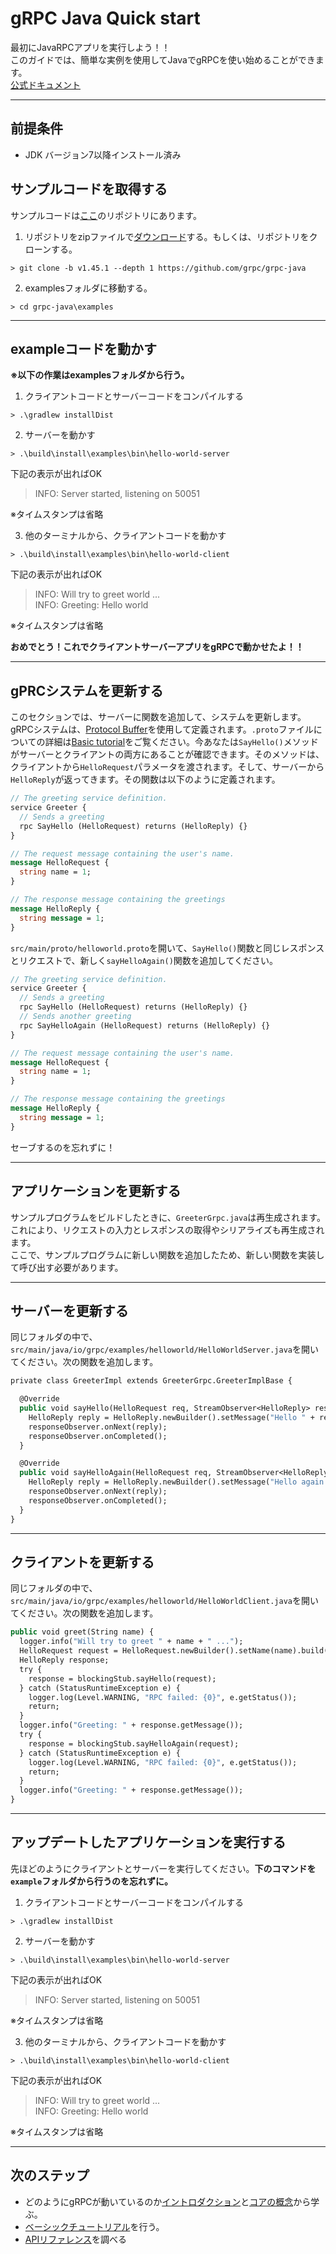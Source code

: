 # gRPC Java Quick start

最初にJavaRPCアプリを実行しよう！！  
このガイドでは、簡単な実例を使用してJavaでgRPCを使い始めることができます。  
[公式ドキュメント](https://grpc.io/docs/languages/java/quickstart/)
***

## 前提条件

* JDK バージョン7以降インストール済み

## サンプルコードを取得する

サンプルコードは[ここ](https://github.com/grpc/grpc-java)のリポジトリにあります。

1. リポジトリをzipファイルで[ダウンロード](https://github.com/grpc/grpc-java/archive/v1.45.1.zip)する。もしくは、リポジトリをクローンする。

```commands
> git clone -b v1.45.1 --depth 1 https://github.com/grpc/grpc-java
```

2. examplesフォルダに移動する。

```
> cd grpc-java\examples
```
---


## exampleコードを動かす
**※以下の作業はexamplesフォルダから行う。**

1. クライアントコードとサーバーコードをコンパイルする
```
> .\gradlew installDist
```
2. サーバーを動かす
```
> .\build\install\examples\bin\hello-world-server
```
下記の表示が出ればOK
>INFO: Server started, listening on 50051

※タイムスタンプは省略

3. 他のターミナルから、クライアントコードを動かす
```
> .\build\install\examples\bin\hello-world-client
```
下記の表示が出ればOK
>INFO: Will try to greet world ...  
>INFO: Greeting: Hello world

※タイムスタンプは省略

**おめでとう！これでクライアントサーバーアプリをgRPCで動かせたよ！！**

---
## gPRCシステムを更新する
このセクションでは、サーバーに関数を追加して、システムを更新します。gRPCシステムは、[Protocol Buffer](https://developers.google.com/protocol-buffers)を使用して定義されます。`.proto`ファイルについての詳細は[Basic tutorial](https://grpc.io/docs/languages/java/basics/)をご覧ください。今あなたは`SayHello()`メソッドがサーバーとクライアントの両方にあることが確認できます。そのメソッドは、クライアントから`HelloRequest`パラメータを渡されます。そして、サーバーから`HelloReply`が返ってきます。その関数は以下のように定義されます。

```protobuf
// The greeting service definition.
service Greeter {
  // Sends a greeting
  rpc SayHello (HelloRequest) returns (HelloReply) {}
}

// The request message containing the user's name.
message HelloRequest {
  string name = 1;
}

// The response message containing the greetings
message HelloReply {
  string message = 1;
}
```

`src/main/proto/helloworld.proto`を開いて、`SayHello()`関数と同じレスポンスとリクエストで、新しく`sayHelloAgain()`関数を追加してください。

```protobuf
// The greeting service definition.
service Greeter {
  // Sends a greeting
  rpc SayHello (HelloRequest) returns (HelloReply) {}
  // Sends another greeting
  rpc SayHelloAgain (HelloRequest) returns (HelloReply) {}
}

// The request message containing the user's name.
message HelloRequest {
  string name = 1;
}

// The response message containing the greetings
message HelloReply {
  string message = 1;
}
```

セーブするのを忘れずに！

---

## アプリケーションを更新する

サンプルプログラムをビルドしたときに、`GreeterGrpc.java`は再生成されます。これにより、リクエストの入力とレスポンスの取得やシリアライズも再生成されます。  
ここで、サンプルプログラムに新しい関数を追加したため、新しい関数を実装して呼び出す必要があります。

---

## サーバーを更新する

同じフォルダの中で、`src/main/java/io/grpc/examples/helloworld/HelloWorldServer.java`を開いてください。次の関数を追加します。

``` protobuf
private class GreeterImpl extends GreeterGrpc.GreeterImplBase {

  @Override
  public void sayHello(HelloRequest req, StreamObserver<HelloReply> responseObserver) {
    HelloReply reply = HelloReply.newBuilder().setMessage("Hello " + req.getName()).build();
    responseObserver.onNext(reply);
    responseObserver.onCompleted();
  }

  @Override
  public void sayHelloAgain(HelloRequest req, StreamObserver<HelloReply> responseObserver) {
    HelloReply reply = HelloReply.newBuilder().setMessage("Hello again " + req.getName()).build();
    responseObserver.onNext(reply);
    responseObserver.onCompleted();
  }
}
```

---

## クライアントを更新する

同じフォルダの中で、`src/main/java/io/grpc/examples/helloworld/HelloWorldClient.java`を開いてください。次の関数を追加します。

``` protobuf
public void greet(String name) {
  logger.info("Will try to greet " + name + " ...");
  HelloRequest request = HelloRequest.newBuilder().setName(name).build();
  HelloReply response;
  try {
    response = blockingStub.sayHello(request);
  } catch (StatusRuntimeException e) {
    logger.log(Level.WARNING, "RPC failed: {0}", e.getStatus());
    return;
  }
  logger.info("Greeting: " + response.getMessage());
  try {
    response = blockingStub.sayHelloAgain(request);
  } catch (StatusRuntimeException e) {
    logger.log(Level.WARNING, "RPC failed: {0}", e.getStatus());
    return;
  }
  logger.info("Greeting: " + response.getMessage());
}
```

---

## アップデートしたアプリケーションを実行する

先ほどのようにクライアントとサーバーを実行してください。**下のコマンドを`example`フォルダから行うのを忘れずに。**

1. クライアントコードとサーバーコードをコンパイルする
```
> .\gradlew installDist
```
2. サーバーを動かす
```
> .\build\install\examples\bin\hello-world-server
```
下記の表示が出ればOK
>INFO: Server started, listening on 50051

※タイムスタンプは省略

3. 他のターミナルから、クライアントコードを動かす
```
> .\build\install\examples\bin\hello-world-client
```
下記の表示が出ればOK
>INFO: Will try to greet world ...  
>INFO: Greeting: Hello world

※タイムスタンプは省略

---

## 次のステップ
- どのようにgRPCが動いているのか[イントロダクション](https://grpc.io/docs/what-is-grpc/introduction/)と[コアの概念](https://grpc.io/docs/what-is-grpc/core-concepts/)から学ぶ。
- [ベーシックチュートリアル](https://grpc.io/docs/languages/java/basics/)を行う。
- [APIリファレンス](https://grpc.io/docs/languages/java/api)を調べる


